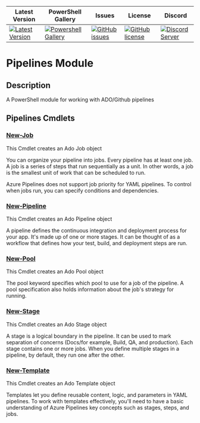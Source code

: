 | Latest Version | PowerShell Gallery | Issues | License | Discord |
|-----------------|----------------|----------------|----------------|----------------|
| [![Latest Version](https://img.shields.io/github/v/tag/mod-posh/Pipelines)](https://github.com/mod-posh/Pipelines/tags) | [![Powershell Gallery](https://img.shields.io/powershellgallery/dt/Pipelines)](https://www.powershellgallery.com/packages/Pipelines) | [![GitHub issues](https://img.shields.io/github/issues/mod-posh/Pipelines)](https://github.com/mod-posh/Pipelines/issues) | [![GitHub license](https://img.shields.io/github/license/mod-posh/Pipelines)](https://github.com/mod-posh/Pipelines/blob/master/LICENSE) | [![Discord Server](https://assets-global.website-files.com/6257adef93867e50d84d30e2/636e0b5493894cf60b300587_full_logo_white_RGB.svg)](https://discord.com/channels/1044305359021555793/1044305781627035811) |

# Pipelines Module

## Description

A PowerShell module for working with ADO/Github pipelines

## Pipelines Cmdlets

### [New-Job](Docs/New-Job.md)

This Cmdlet creates an Ado Job object

You can organize your pipeline into jobs. Every pipeline has at least one job.
A job is a series of steps that run sequentially as a unit. In other words, a
job is the smallest unit of work that can be scheduled to run.

Azure Pipelines does not support job priority for YAML pipelines. To control
when jobs run, you can specify conditions and dependencies.

### [New-Pipeline](Docs/New-Pipeline.md)

This Cmdlet creates an Ado Pipeline object

A pipeline defines the continuous integration and deployment process for your
app. It's made up of one or more stages. It can be thought of as a workflow that
defines how your test, build, and deployment steps are run.

### [New-Pool](Docs/New-Pool.md)

This Cmdlet creates an Ado Pool object

The pool keyword specifies which pool to use for a job of the pipeline. A pool
specification also holds information about the job's strategy for running.

### [New-Stage](Docs/New-Stage.md)

This Cmdlet creates an Ado Stage object

A stage is a logical boundary in the pipeline. It can be used to mark separation
of concerns (Docs/for example, Build, QA, and production). Each stage contains one or
more jobs. When you define multiple stages in a pipeline, by default, they run
one after the other.

### [New-Template](Docs/New-Template.md)

This Cmdlet creates an Ado Template object

Templates let you define reusable content, logic, and parameters in YAML pipelines.
To work with templates effectively, you'll need to have a basic understanding of
Azure Pipelines key concepts such as stages, steps, and jobs.
